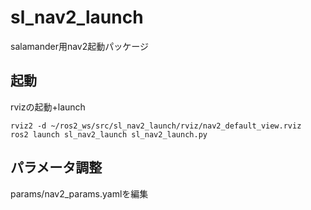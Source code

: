 # sl_nav2_launch

salamander用nav2起動パッケージ

## 起動

rvizの起動+launch
```
rviz2 -d ~/ros2_ws/src/sl_nav2_launch/rviz/nav2_default_view.rviz
ros2 launch sl_nav2_launch sl_nav2_launch.py
```

## パラメータ調整
params/nav2_params.yamlを編集
